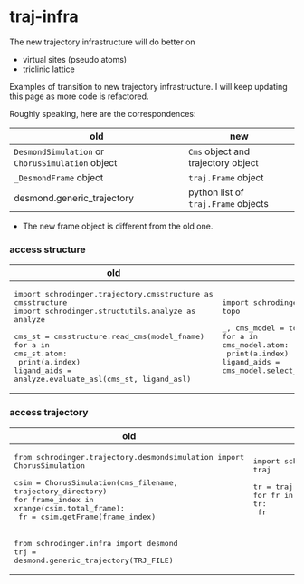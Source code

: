# traj-infra

The new trajectory infrastructure will do better on

* virtual sites (pseudo atoms)
* triclinic lattice

Examples of transition to new trajectory infrastructure. 
I will keep updating this page as more code is refactored.

Roughly speaking, here are the correspondences:

old | new 
--- | --- 
`DesmondSimulation` or `ChorusSimulation` object | `Cms` object and trajectory object
`_DesmondFrame` object | `traj.Frame` object
desmond.generic_trajectory | python list of `traj.Frame` objects

* The new frame object is different from the old one. 

### access structure
| old | new 
| --- | --- 
| <pre>import schrodinger.trajectory.cmsstructure as cmsstructure<br>import schrodinger.structutils.analyze as analyze<br><br>cms_st = cmsstructure.read_cms(model_fname)<br>for a in cms_st.atom:<br>    print(a.index)<br>ligand_aids = analyze.evaluate_asl(cms_st, ligand_asl) </pre> | <pre>import schrodinger.application.desmond.packages.topo as topo<br><br>_, cms_model = topo.read_cms(model_fname)<br>for a in cms_model.atom:<br>    print(a.index)<br>ligand_aids = cms_model.select_atom(ligand_asl)</pre>
 
### access trajectory 

|old | new
| --- | --- 
|<pre>from schrodinger.trajectory.desmondsimulation import ChorusSimulation<br><br>csim = ChorusSimulation(cms_filename, trajectory_directory)<br>for frame_index in xrange(csim.total_frame):<br>    fr = csim.getFrame(frame_index) </pre> | <pre>import schrodinger.application.desmond.packages.traj as traj<br><br>tr = traj.read_traj(trajectory_directory)<br>for fr in tr:<br>    fr </pre>
|<pre>from schrodinger.infra import desmond<br>trj = desmond.generic_trajectory(TRJ_FILE)</pre>|


